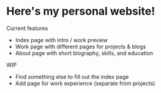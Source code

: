 # Here's my personal website!

Current features
- Index page with intro / work preview
- Work page with different pages for projects & blogs
- About page with short biography, skills, and education

WIP
- Find something else to fill out the index page
- Add page for work experience (separate from projects)